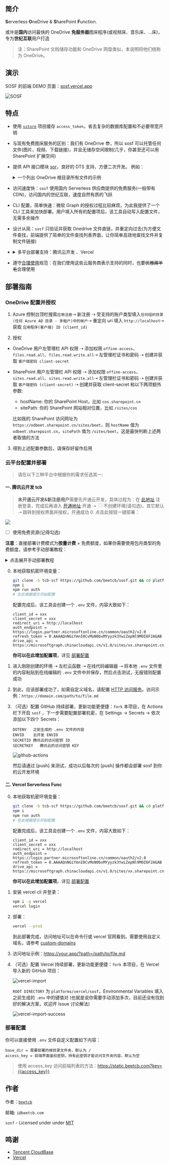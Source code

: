 ## 简介

**S**erverless **O**neDrive & **S**harePoint **F**unction.

或许是**国内**访问最快的 OneDrive **免服务器**图床程序(或视频床、音乐床、...床)，专为**世纪互联**用户打造

> 注：SharePoint 文档储存功能和 OneDrive 网盘类似，本说明将他们统称为 OneDrive。

## 演示

SOSF 的前端 DEMO 页面：[sosf.vercel.app][sosf-demo-link]

![SOSF][sosf-demo]

## 特点

- 使用 [`sstore`](https://github.com/beetcb/sstore) 项目缓存 `access_token`，省去复杂的数据库配置和不必要带宽开销

- 与现有免费图床服务的区别：我们有 OneDrive 😎，所以 sosf 可以托管任何文件(图片、视频、下载链接)，并且无储存空间限制(几乎，你甚至还可以用 SharePoint 扩展空间)

- 提供 API 接口模块 [sor](./sor/)，良好的 DTS 支持，方便二次开发。
  例如：<details><summary>一个列出 OneDrive 根目录所有文件的示例</summary>

  ```js
  const { getToken, listChildren } = require('@beetcb/sor')

  async function handler() {
    const access_token = await getToken()
    const resource = await listChildren('/', access_token)
    if (resource) {
      return resource
    }
  }

  exports.main = handler
  ```

  </details>

- 访问速度快：`sosf` 使用国内 Serverless 供应商提供的免费服务(一般带有 CDN)，访问国内的世纪互联，速度自然有质的飞跃

- CLI 配置，简单快速：微软 Graph 的授权过程比较麻烦，为此我提供了一个 CLI 工具来加快部署。用户填入所有的配置项后，该工具自动写入配置文件，无需多余操作

- 设计从简：`sosf` 只验证并获取 Onedrive 文件直链，并重定向过去(为方便文件查找，前端提供了简单的文件查找列表界面，让你简单高效地查找文件并复制文件链接)

- <details>
     <summary>多平台部署支持：腾讯云开发 、Vercel</summary>

  - [腾讯云开发免费额度 (⚡)][tcb-console]：就速度而言它应该是最快的，缺点是每月有使用量限制 `执行内存(GB) * 执行时间(s)` 为 1000 GBs，云函数公网访问月流量限制为 1 GB，详见 [免费额度][tcb-price]。如果你觉得服务不错，也可按量付费表示支持

  - [Vercel Serverless Func (🌸)][vercel-func]：它是国外服务器，速度不如前两家；不过国内访问速度也不错，不需要备案，免费额度也绝对够用：云函数使用量限制 `执行内存(GB) * 执行时间(h)` 为 100 GB-Hrs，月流量 100 GB, 详见 [Fair Use Policy][fair-use]
  </details>

- 遵守[合理使用](fair-use)规范：在我们使用这些云服务商表示支持的同时，也要~~优雅薅羊毛~~合理使用

## 部署指南

### OneDrive 配置并授权

1. Azure 控制台顶栏搜索`应用注册`⇢ 新注册 ⇢ 受支持的账户类型填入`任何组织目录(任何 Azure AD 目录 - 多租户)中的帐户`⇢ 重定向 uri 填入 `http://localhost`⇢ 获取 `应用程序(客户端) ID (client_id)`

2. 授权

- OneDrive 用户左管理栏 API 权限 ⇢ 添加权限 `offine-access`、`files.read.all`、`files.read.write.all`⇢ 左管理栏证书和密码 ⇢ 创建并获取 `客户端密码 client-secret`
- SharePoint 用户左管理栏 API 权限 ⇢ 添加权限 `offine-access`、`sites.read.all`、`sites.read.write.all`⇢ 左管理栏证书和密码 ⇢ 创建并获取 `客户端密码 (client-secret)` ⇢ 创建并获取 client-secret 和以下两项额外参数:

  - hostName: 你的 SharePoint Host，比如 `cos.sharepoint.cn`
  - sitePath: 你的 SharePoint 网站相对位置，比如 `/sites/cos`

  比如我的 SharePoint 访问网址为 `https://odbeet.sharepoint.cn/sites/beet`，则 `hostName` 值为 `odbeet.sharepoint.cn`，`sitePath` 值为 `/sites/beet`，这是最快判断上述两者取值的方法

3. 得到上述配置参数后，请保存好留作后用

### 云平台配置并部署

> 请在以下三种平台中根据你的需求任选其一:

#### 一. 腾讯云开发 tcb

> **未开通云开发&新注册用户**需要先开通云开发，具体过程为：在 [此地址][tcb-console] 注册登录，完成后再进入 [开通地址][tcb-console] 开通 ⇢ <span><input type="checkbox" disabled>不创建环境(请勾选)</span>，其它默认 ⇢ 跳转到授权界面并授权，开通成功 0. 点击此按钮一键部署：<br>

[![][tcb-btn]][tcb-btn-link]

- [ ] 使用免费资源(记得勾选)

**注意**：直接部署计费模式为**按量计费** + 免费额度，如果你需要使用包月类型的免费额度，请参考手动部署教程： <details><summary>点击展开手动部署教程</summary>

0. 配置机密环境变量：

   ```bash
   git clone https://github.com/beetcb/sosf.git && cd platforms/cloudbase/sosf/
   npm i
   npm run auth
   # 在此根据提示开始配置
   ```

   配置完成后，该工具会创建一个 `.env` 文件，内容大致如下：

   ```text
   client_id = xxx
   client_secret = xxx
   redirect_uri = http://localhost
   auth_endpoint = https://login.partner.microsoftonline.cn/common/oauth2/v2.0
   refresh_token = 0.AAAAQnNGiYmnI0CvMoN0bxMYyyzk3YwiZepNl9MOI6F2AGAB
   drive_api = https://microsoftgraph.chinacloudapi.cn/v1.0/sites/xx.sharepoint.cn,b4df3221/drive
   ```

   **你可以在此增加配置项**，详见 [部署配置](#部署配置)

1. 进入云开发[控制台][tcb-console] ⇢ 空模板 ⇢ 确保选择计费方式`包年包月`, 套餐版本`免费版`(这样能够确保免费额度超出后不继续扣费，当然如果你觉得服务不错，请付费表示支持) ⇢ 进入控制台

2. 安装 tcb cli 并授权登录：

   ```bash
   npm i -g @cloudbase/cli
   tcb login
   ```

   此时需手动修改云开发[配置文件][tcb]中 envId 项为你的环境 ID

3. 部署云函数：

   ```bash
   tcb fn deploy
   ```

4. 指定 HTTP 访问路径：
   ```bash
   tcb service create -p / -f sosf
   # 让函数在根目录触发
   ```
5. 等待几分钟，就可以开始预览了，访问示例：`https://your.app/path/to/file.md`

</details>

0. 本地获取机密环境变量：

   ```bash
   git clone -b tcb-scf https://github.com/beetcb/sosf.git && cd platforms/cloudbase/sosf/
   npm i
   npm run auth
   # 在此根据提示开始配置
   ```

   配置完成后，该工具会创建一个 `.env` 文件，内容大致如下：

   ```text
   client_id = xxx
   client_secret = xxx
   redirect_uri = http://localhost
   auth_endpoint = https://login.partner.microsoftonline.cn/common/oauth2/v2.0
   refresh_token = 0.AAAAQnNGiYmnI0CvMoN0bxMYyyzk3YwiZepNl9MOI6F2AGAB
   drive_api = https://microsoftgraph.chinacloudapi.cn/v1.0/sites/xx.sharepoint.cn,b4df3221/drive
   ```

   **你可以在此增加配置项**，详见 [部署配置](#部署配置)

1. 进入刚刚创建的环境 ⇢ 左栏云函数 ⇢ 在线代码编辑器 ⇢ 将本地 `.env` 文件里的内容粘贴到在线编辑的 `.env` 文件中并保存，然后点击测试，无报错则配置成功

2. 到此，应该部署成功了，如需自定义域名，请配置 [HTTP 访问服务][tcb-http]。访问示例：`https://domain.com/path/to/file.md`

3. （可选）配置 GitHub 持续部署，更新功能更便捷：`fork` 本项目，在 Actions 栏下开启 `sosf` ，下一步需要配置部署机密，在 Settings -> Secrets -> 依次添加以下四个 Secrets：

   ```text
   DOTENV   之前生成的 .env 文件的内容
   ENVID    云开发 ENVID
   SECRETID 腾讯云的访问密钥 ID
   SECRETKEY   腾讯云的访问密钥 KEY
   ```

   ![github-actions][github-actions-secret]

   然后请通过 [push] 来测试，成功以后每次的 [push] 操作都会部署 sosf 到你的云开发环境

#### 二. Vercel Serverless Func

0. 本地获取机密环境变量：

   ```bash
   git clone -b tcb-scf https://github.com/beetcb/sosf.git && cd platforms/vercel/sosf/
   npm i
   npm run auth
   # 在此根据提示开始配置
   ```

   配置完成后，该工具会创建一个 `.env` 文件，内容大致如下：

   ```text
   client_id = xxx
   client_secret = xxx
   redirect_uri = http://localhost
   auth_endpoint = https://login.partner.microsoftonline.cn/common/oauth2/v2.0
   refresh_token = 0.AAAAQnNGiYmnI0CvMoN0bxMYyyzk3YwiZepNl9MOI6F2AGAB
   drive_api = https://microsoftgraph.chinacloudapi.cn/v1.0/sites/xx.sharepoint.cn,b4df3221/drive
   ```

   **你可以在此增加配置项**，详见 [部署配置](#部署配置)

1. 安装 vercel cli 并登录：

   ```bash
   npm i -g vercel
   vercel login
   ```

2. 部署：

   ```bash
   vercel --prod
   ```

   到此部署完成，访问地址可以在命令行或 vercel 官网看到。需要使用自定义域名，请参考 [custom-domains][vercel-custom-domains]

3. 访问地址示例：https://your.app/?path=/path/to/file.md

4. （可选）配置 Vercel 持续部署，更新功能更便捷：`fork` 本项目，在 Vercel 导入新的 GitHub 项目：

   ![vercel-import][vercel-import]

   `ROOT DIRECTORY` 为 `platforms/vercel/sosf`，Environmental Variables 填入之前生成的 `.env` 中的键值对 (也就是说你需要手动添加多次，目前还没有找到好的解决方案，欢迎开 Issue 讨论解法)

   ![vercel-import-success][vercel-import-success]

### 部署配置

你可以直接使用 `.env` 文件自定义配置如下内容：

```text
base_dir = 需要部署的根目录文件夹，默认为 /
access_key = 前端界面鉴权密钥，持有此密钥才能访问文件夹内容，默认为空
```

> 使用 access_key 访问前端列表的方法：https://static.beetcb.com?key={{access_key}}

## 作者

作者：[`beetcb`][beetcb]

邮箱: `i@beetcb.com`

`sosf` - Licensed under under [MIT][license]

## 鸣谢

- [Tencent CloudBase][tcb-thanks]
- [Vercel][vercel-thanks]


[sosf-demo]: https://i.imgur.com/D9bnNzw.png
[sosf-demo-link]: http://sosf.vercel.app/
[tcb-thanks]: https://github.com/TencentCloudBase
[vercel-thanks]: https://github.com/vercel/vercel
[vercel-func]: https://vercel.com/docs/serverless-functions/introduction
[license]: https://github.com/beetcb/sosf/blob/tcb-scf/LICENSE
[beetcb]: https://www.beetcb.com
[tcb-http]: https://console.cloud.tencent.com/tcb/env/access?rid=4
[tcb]: ./cloudbaserc.json
[tcb-price]: https://cloud.tencent.com/document/product/876/39095
[tcb-console]: https://console.cloud.tencent.com/tcb
[tcb-btn]: https://main.qcloudimg.com/raw/67f5a389f1ac6f3b4d04c7256438e44f.svg
[tcb-btn-link]: https://console.cloud.tencent.com/tcb/env/index?action=CreateAndDeployCloudBaseProject&appUrl=https%3A%2F%2Fgithub.com%2Fbeetcb%2Fsosf&branch=main
[fair-use]: https://vercel.com/docs/platform/fair-use-policy
[github-actions-secret]: https://i.imgur.com/sY9Vthc.png
[vercel-import]: https://i.imgur.com/LpozMqw.png
[vercel-custom-domains]: https://vercel.com/docs/custom-domains#
[vercel-import-success]: https://i.imgur.com/K1WbX6Q.png
